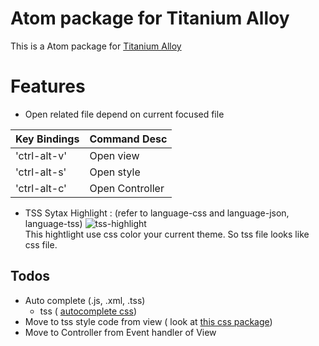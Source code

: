 # Atom package for Titanium Alloy
This is a Atom package for [Titanium Alloy](https://github.com/appcelerator/alloy)

# Features

- Open related file depend on current focused file

Key Bindings | Command Desc
----------- | ------------
'ctrl-alt-v' | Open view
'ctrl-alt-s' | Open style
'ctrl-alt-c' | Open Controller

- TSS Sytax Highlight : (refer to language-css and language-json, language-tss)
![tss-highlight](https://github.com/yomybaby/atom-titanium/raw/master/screenshot1.gif)  
This hightlight use css color your current theme. So tss file looks like css file.

## Todos
- Auto complete (.js, .xml, .tss)
    - tss ( [autocomplete css](https://github.com/atom/autocomplete-css))
- Move to tss style code from view ( look at [this css package](https://github.com/js-padavan/atom-css-class-checker))
- Move to Controller from Event handler of View
